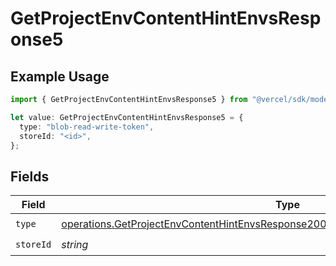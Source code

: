 # GetProjectEnvContentHintEnvsResponse5

## Example Usage

```typescript
import { GetProjectEnvContentHintEnvsResponse5 } from "@vercel/sdk/models/operations/getprojectenv.js";

let value: GetProjectEnvContentHintEnvsResponse5 = {
  type: "blob-read-write-token",
  storeId: "<id>",
};
```

## Fields

| Field                                                                                                                                                                                      | Type                                                                                                                                                                                       | Required                                                                                                                                                                                   | Description                                                                                                                                                                                |
| ------------------------------------------------------------------------------------------------------------------------------------------------------------------------------------------ | ------------------------------------------------------------------------------------------------------------------------------------------------------------------------------------------ | ------------------------------------------------------------------------------------------------------------------------------------------------------------------------------------------ | ------------------------------------------------------------------------------------------------------------------------------------------------------------------------------------------ |
| `type`                                                                                                                                                                                     | [operations.GetProjectEnvContentHintEnvsResponse200ApplicationJSONResponseBody35Type](../../models/operations/getprojectenvcontenthintenvsresponse200applicationjsonresponsebody35type.md) | :heavy_check_mark:                                                                                                                                                                         | N/A                                                                                                                                                                                        |
| `storeId`                                                                                                                                                                                  | *string*                                                                                                                                                                                   | :heavy_check_mark:                                                                                                                                                                         | N/A                                                                                                                                                                                        |